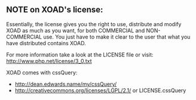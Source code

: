NOTE on XOAD's license:
----------------------

Essentially, the license gives you the right to use, distribute and modify
XOAD as much as you want, for both COMMERCIAL and NON-COMMERCIAL use. You
just have to make it clear to the user that what you have distributed
contains XOAD.

For more information take a look at the LICENSE file or visit:
http://www.php.net/license/3_0.txt


XOAD comes with cssQuery:

- http://dean.edwards.name/my/cssQuery/
- http://creativecommons.org/licenses/LGPL/2.1/
   or
  LICENSE.cssQuery

